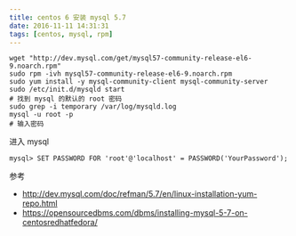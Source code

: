 ```yaml
---
title: centos 6 安装 mysql 5.7
date: 2016-11-11 14:31:31
tags: [centos, mysql, rpm]
---
```


```
wget "http://dev.mysql.com/get/mysql57-community-release-el6-9.noarch.rpm"
sudo rpm -ivh mysql57-community-release-el6-9.noarch.rpm
sudo yum install -y mysql-community-client mysql-community-server
sudo /etc/init.d/mysqld start
# 找到 mysql 的默认的 root 密码
sudo grep -i temporary /var/log/mysqld.log
mysql -u root -p
# 输入密码
```

<!--more-->


进入 mysql

```
mysql> SET PASSWORD FOR 'root'@'localhost' = PASSWORD('YourPassword');
```

参考

* <http://dev.mysql.com/doc/refman/5.7/en/linux-installation-yum-repo.html>
* <https://opensourcedbms.com/dbms/installing-mysql-5-7-on-centosredhatfedora/>